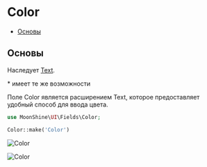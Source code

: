 # Color

- [Основы](#basics)

<a name="basics"></a>
## Основы

Наследует [Text](/docs/{{version}}/fields/text).

\* имеет те же возможности

Поле Color является расширением Text, которое предоставляет удобный способ для ввода цвета.

```php
use MoonShine\UI\Fields\Color; 

Color::make('Color')
```

![Color](https://moonshine-laravel.com/screenshots/color.png)

![Color](https://moonshine-laravel.com/screenshots/color_dark.png)